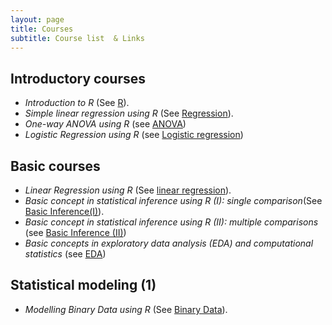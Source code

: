 ```yaml
---
layout: page
title: Courses
subtitle: Course list  & Links
---
```



Introductory courses
--------------------

-   *Introduction to R* (See [R](https://github.com/eR-Biostat/Courses/tree/master/Introductory%20Courses/Introduction%20to%20R)).
-   *Simple linear regression using R* (See [Regression](https://github.com/eR-Biostat/Courses/tree/master/Introductory%20Courses/Introduction%20to%20statistical%20modeling%20using%20R/Simple%20linear%20regression)).
-   *One-way ANOVA using R* (see [ANOVA](https://github.com/eR-Biostat/Courses/tree/master/Introductory%20Courses/Introduction%20to%20statistical%20modeling%20using%20R/One%20way%20ANOVA))
-   *Logistic Regression using R* (see [Logistic regression](https://github.com/eR-Biostat/Courses/tree/master/Introductory%20Courses/Introduction%20to%20statistical%20modeling%20using%20R/Logistic%20regression))

Basic courses
-------------

-   *Linear Regression using R* (See [linear regression](https://github.com/eR-Biostat/Courses/tree/master/Basic%20courses/Linear%20Regression%20using%20R)).
-   *Basic concept in statistical inference using R (I): single comparison*(See [Basic Inference(I)](https://github.com/eR-Biostat/Courses/tree/master/Basic%20courses)).
-   *Basic concept in statistical inference using R (II): multiple comparisons* (see [Basic Inference (II)](https://github.com/eR-Biostat/Courses/tree/master/Basic%20courses))
-   *Basic concepts in exploratory data analysis (EDA) and computational statistics* (see [EDA](https://github.com/eR-Biostat/Courses/tree/master/Basic%20courses))


Statistical modeling (1)
-----------------------

-   *Modelling Binary Data using R* (See [Binary Data](https://github.com/eR-Biostat/Courses/tree/master/Statistical%20modeling%20(1)/Modelling%20Binary%20Data%20using%20R)).

